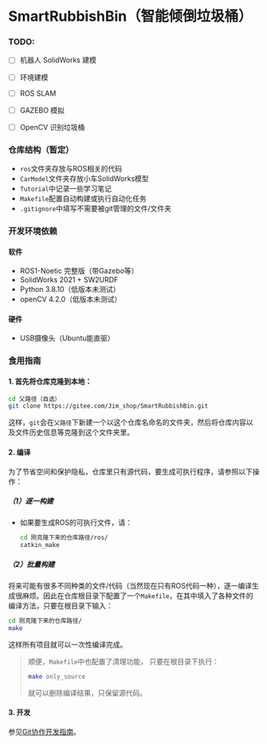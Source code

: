 # SmartRubbishBin（智能倾倒垃圾桶）
 

### TODO:

- [ ] 机器人 SolidWorks 建模
- [ ] 环境建模
- [ ] ROS SLAM
- [ ] GAZEBO 模拟
- [ ] OpenCV 识别垃圾桶  


### 仓库结构（暂定）

- `ros`文件夹存放与ROS相关的代码
- `CarModel`文件夹存放小车SolidWorks模型
- `Tutorial`中记录一些学习笔记
- `Makefile`配置自动构建或执行自动化任务
- `.gitignore`中填写不需要被git管理的文件/文件夹


### 开发环境依赖

#### 软件
- ROS1-Noetic 完整版（带Gazebo等）
- SolidWorks 2021 + SW2URDF
- Python 3.8.10（低版本未测试）
- openCV 4.2.0（低版本未测试）
  
#### 硬件
- USB摄像头（Ubuntu能直驱）


### 食用指南

#### 1. 首先将仓库克隆到本地：

```bash
cd 父路径（自选）
git clone https://gitee.com/Jim_shop/SmartRubbishBin.git
```

这样，`git`会在`父路径`下新建一个以这个仓库名命名的文件夹，然后将仓库内容以及文件历史信息等克隆到这个文件夹里。

#### 2. 编译
   
为了节省空间和保护隐私，仓库里只有源代码，要生成可执行程序，请参照以下操作：

##### （1）逐一构建
- 如果要生成ROS的可执行文件，请：
    ```bash
    cd 刚克隆下来的仓库路径/ros/
    catkin_make
    ```

##### （2）批量构建
将来可能有很多不同种类的文件/代码（当然现在只有ROS代码一种），逐一编译生成很麻烦。因此在仓库根目录下配置了一个`Makefile`，在其中填入了各种文件的编译方法，只要在根目录下输入：
```bash
cd 刚克隆下来的仓库路径/
make
```
这样所有项目就可以一次性编译完成。

> 顺便，`Makefile`中也配置了清理功能，
> 只要在根目录下执行：
> ```bash
> make only_source
> ```
> 就可以删除编译结果，只保留源代码。

#### 3. 开发

参见[Git协作开发指南](Tutorial/Git协作开发指南.md)。
